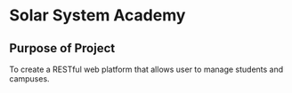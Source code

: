 # Solar System Academy

## Purpose of Project

To create a RESTful web platform that allows user to manage students and campuses.
